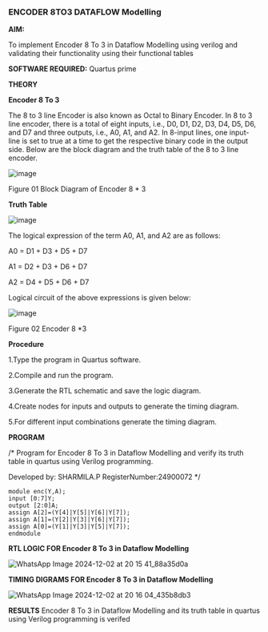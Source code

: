 ### ENCODER 8TO3 DATAFLOW Modelling

**AIM:**

To implement  Encoder 8 To 3 in Dataflow Modelling using verilog and validating their functionality using their functional tables

**SOFTWARE REQUIRED:** Quartus prime

**THEORY**

**Encoder 8 To 3**

The 8 to 3 line Encoder is also known as Octal to Binary Encoder. In 8 to 3 line encoder, there is a total of eight inputs, i.e., D0, D1, D2, D3, D4, D5, D6, and D7 and three outputs, i.e., A0, A1, and A2. In 8-input lines, one input-line is set to true at a time to get the respective binary code in the output side. Below are the block diagram and the truth table of the 8 to 3 line encoder.

![image](https://github.com/naavaneetha/ENCODER8TO3DATAFLOW/assets/154305477/0bc242c1-eb9e-4c47-afe5-30428470efc3)

Figure 01  Block Diagram of Encoder 8 * 3

**Truth Table**

![image](https://github.com/naavaneetha/ENCODER8TO3DATAFLOW/assets/154305477/35496b14-ae6e-4cd1-9abd-d6736b576575)

The logical expression of the term A0, A1, and A2 are as follows:

A0 = D1 + D3 + D5 + D7

A1 = D2 + D3 + D6 + D7

A2 = D4 + D5 + D6 + D7

Logical circuit of the above expressions is given below:

![image](https://github.com/naavaneetha/ENCODER8TO3DATAFLOW/assets/154305477/95acaee6-c873-4c75-89eb-ef09fb158053)

Figure 02  Encoder 8 *3

**Procedure**

1.Type the program in Quartus software.

2.Compile and run the program.

3.Generate the RTL schematic and save the logic diagram.

4.Create nodes for inputs and outputs to generate the timing diagram.

5.For different input combinations generate the timing diagram.

**PROGRAM**

/* Program for Encoder 8 To 3 in Dataflow Modelling and verify its truth table in quartus using Verilog programming. 

Developed by: SHARMILA.P          RegisterNumber:24900072
*/
```
module enc(Y,A);
input [0:7]Y;
output [2:0]A;
assign A[2]=(Y[4]|Y[5]|Y[6]|Y[7]);
assign A[1]=(Y[2]|Y[3]|Y[6]|Y[7]);
assign A[0]=(Y[1]|Y[3]|Y[5]|Y[7]);
endmodule
```

**RTL LOGIC FOR Encoder 8 To 3 in Dataflow Modelling**

![WhatsApp Image 2024-12-02 at 20 15 41_88a35d0a](https://github.com/user-attachments/assets/b2931b0d-08c3-4014-b3d0-28cff058170f)


**TIMING DIGRAMS FOR Encoder 8 To 3 in Dataflow Modelling**

![WhatsApp Image 2024-12-02 at 20 16 04_435b8db3](https://github.com/user-attachments/assets/8917f77b-2230-476c-abc0-4de8f8e39b8c)


**RESULTS**  Encoder 8 To 3 in Dataflow Modelling and its truth table in quartus using
Verilog programming is verifed




